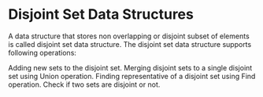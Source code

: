 # Disjoint Set Data Structures
A data structure that stores non overlapping or disjoint subset of elements is called disjoint set data structure. The disjoint set data structure supports following operations:

Adding new sets to the disjoint set.
Merging disjoint sets to a single disjoint set using Union operation.
Finding representative of a disjoint set using Find operation.
Check if two sets are disjoint or not. 

